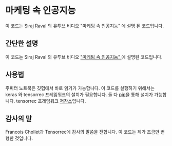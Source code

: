 # 마케팅 속 인공지능
이 코드는 Siraj Raval 의 유투브 비디오 "마케팅 속 인공지능" 에 설명 된 코드입니다.

## 간단한 설명

이 코드는 Siraj Raval 의 유투브 비디오 [ "마케팅 속 인공지능" ](https://www.youtube.com/watch?v=FYMjXD3G__Y&lc=z23hgfkpdnfjyt0n1acdp431kuaxfkhbz5py54gjhedw03c010c) 에 설명된 코드입니다. 

## 사용법

주피터 노트북은 깃헙에서 바로 읽기가 가능합니다. 이 코드를 실행하기 위해서는 keras 와 tensorrec 프레임워크의 설치가 필요합니다. 둘 다 [pip](https://pip.pypa.io/en/stable/installing/)을 통해 설치가 가능합니다. tensorrec 프레임워크 [저장소](https://github.com/jfkirk/tensorrec)입니다.


## 감사의 말

Francois Chollet과 Tensorrec에 감사의 말씀을 전합니다. 이 코드는 제가 조금만 변형한 것입니다.
